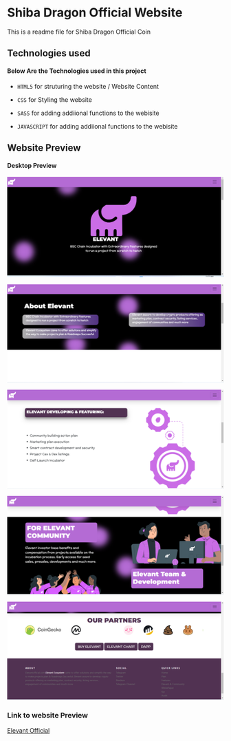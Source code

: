 # Shiba Dragon  Official Website

This is a readme file for Shiba Dragon Official Coin

## Technologies used

#### Below Are the Technologies used in this project

* `HTML5` for struturing the website / Website Content

* `CSS` for Styling the website 

* `SASS` for adding addiional functions to the webisite

* `JAVASCRIPT` for adding addiional functions to the webisite

## Website Preview

#### Desktop Preview

![alt text](https://github.com/Arc9067/elevant/blob/main/screenshots/homepage.png "Home Page")

![alt text](https://github.com/Arc9067/elevant/blob/main/screenshots/aboutpage.png "About Page")

![alt text](https://github.com/Arc9067/elevant/blob/main/screenshots/featurepage.png "Feature Page")

![alt text](https://github.com/Arc9067/elevant/blob/main/screenshots/communitypage.png "Community Page")

![alt text](https://github.com/Arc9067/elevant/blob/main/screenshots/partners.png "Partners Page")


### Link to website Preview

[Elevant Official](https://chic-panda-d1299c.netlify.app/)


